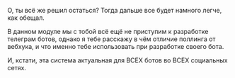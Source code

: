 О, ты всё же решил остаться? Тогда дальше все будет намного легче, как обещал.

В данном модуле мы с тобой всё ещё не приступим к разработке телеграм ботов, однако я тебе расскажу в чём отличие поллинга от вебхука, и что именно тебе использовать при разработке своего бота.

И, кстати, эта система актуальная для ВСЕХ ботов во ВСЕХ социальных сетях.